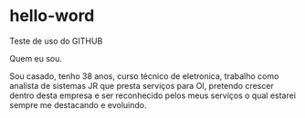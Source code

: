 # hello-word
Teste de uso do GITHUB

Quem eu sou.

Sou casado, tenho 38 anos, curso técnico de eletronica, trabalho como analista de sistemas JR que presta serviços para OI, pretendo crescer dentro desta empresa e ser reconhecido pelos meus serviços o qual estarei sempre me destacando e evoluindo.
